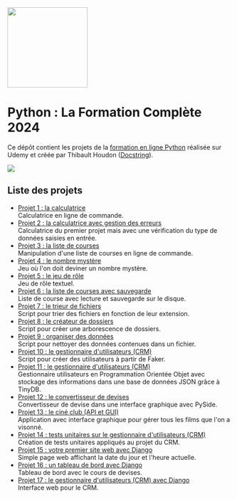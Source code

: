 <img src='https://www.udemy.com/staticx/udemy/images/v7/logo-udemy.svg' width='180'/>

# Python : La Formation Complète 2024

Ce dépôt contient les projets de la [formation en ligne Python](https://www.udemy.com/share/101s3G3@1oSN0UtnDoaSaQahgs9MuhZdPIYisOxuQAHg0bIxu4Z-4x1hhnAP5OXYJ1XkVvIiRA==/) réalisée sur Udemy et créée par Thibault Houdon ([Docstring](https://www.docstring.fr/)).

<img src='https://img-b.udemycdn.com/course/240x135/2281794_46a6_44.jpg'/>

## Liste des projets

* [Projet 1 : la calculatrice](./projet-01/)<br>
Calculatrice en ligne de commande.
* [Projet 2 : la calculatrice avec gestion des erreurs](./projet-02/)<br>
Calculatrice du premier projet mais avec une vérification du type de données saisies en entrée.
* [Projet 3 : la liste de courses](./projet-03/)<br>
Manipulation d'une liste de courses en ligne de commande.
* [Projet 4 : le nombre mystère](./projet-04/)<br>
Jeu où l'on doit deviner un nombre mystère.
* [Projet 5 : le jeu de rôle](./projet-05/)<br>
Jeu de rôle textuel.
* [Projet 6 : la liste de courses avec sauvegarde](./projet-06/)<br>
Liste de course avec lecture et sauvegarde sur le disque.
* [Projet 7 : le trieur de fichiers](./projet-07/)<br>
Script pour trier des fichiers en fonction de leur extension.
* [Projet 8 : le créateur de dossiers](./projet-08/)<br>
Script pour créer une arborescence de dossiers.
* [Projet 9 : organiser des données](./projet-09/)<br>
Script pour nettoyer des données contenues dans un fichier.
* [Projet 10 : le gestionnaire d'utilisateurs (CRM)](./projet-10/)<br>
Script pour créer des utilisateurs à partir de Faker.
* [Projet 11 : le gestionnaire d'utilisateurs (CRM)](./projet-11/)<br>
Gestionnaire utilisateurs en Programmation Orientée Objet avec stockage des informations dans une base de données JSON grâce à TinyDB.
* [Projet 12 : le convertisseur de devises](./projet-12/)<br>
Convertisseur de devise dans une interface graphique avec PySide.
* [Projet 13 : le ciné club (API et GUI)](./projet-13/)<br>
Application avec interface graphique pour gérer tous les films que l'on a visonné.
* [Projet 14 : tests unitaires sur le gestionnaire d'utilisateurs (CRM)](./projet-14/)<br>
Création de tests unitaires appliqués au projet du CRM.
* [Projet 15 : votre premier site web avec Django](./projet-15/)<br>
Simple page web affichant la date du jour et l'heure actuelle.
* [Projet 16 : un tableau de bord avec Django](./projet-16/)<br>
Tableau de bord avec le cours de devises.
* [Projet 17 : le gestionnaire d'utilisateurs (CRM) avec Django](./projet-17/)<br>
Interface web pour le CRM.